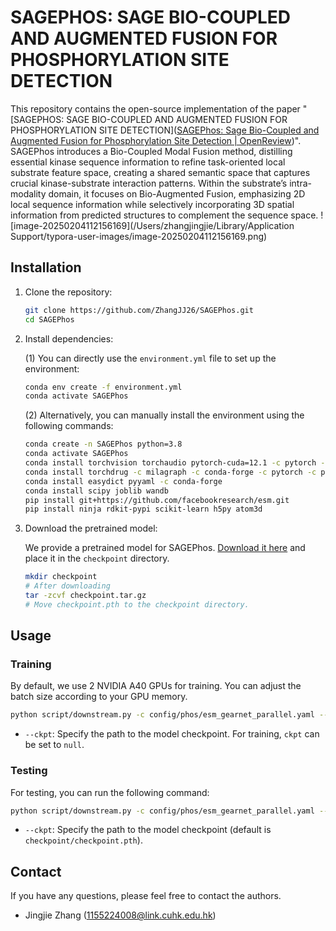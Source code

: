 # SAGEPHOS: SAGE BIO-COUPLED AND AUGMENTED FUSION FOR PHOSPHORYLATION SITE DETECTION

This repository contains the open-source implementation of the paper "[SAGEPHOS: SAGE BIO-COUPLED AND AUGMENTED FUSION FOR PHOSPHORYLATION SITE DETECTION]([SAGEPhos: Sage Bio-Coupled and Augmented Fusion for Phosphorylation Site Detection | OpenReview](https://openreview.net/forum?id=hLwcNSFhC2))". SAGEPhos introduces a Bio-Coupled Modal Fusion method, distilling essential kinase sequence information to refine task-oriented local substrate feature space, creating a shared semantic space that captures crucial kinase-substrate interaction patterns. Within the substrate’s intra-modality domain, it focuses on Bio-Augmented Fusion, emphasizing 2D local sequence information while selectively incorporating 3D spatial information from predicted structures to complement the sequence space.
![image-20250204112156169](/Users/zhangjingjie/Library/Application Support/typora-user-images/image-20250204112156169.png)

## Installation

1. Clone the repository:

   ```sh
   git clone https://github.com/ZhangJJ26/SAGEPhos.git
   cd SAGEPhos
   ```

2. Install dependencies:

   (1) You can directly use the `environment.yml` file to set up the environment:

   ```bash
   conda env create -f environment.yml
   conda activate SAGEPhos
   ```

   (2) Alternatively, you can manually install the environment using the following commands:

   ```bash
   conda create -n SAGEPhos python=3.8
   conda activate SAGEPhos
   conda install torchvision torchaudio pytorch-cuda=12.1 -c pytorch -c nvidia # Here, CUDA 12.1 is used as an example. Please install the corresponding version of PyTorch based on your specific CUDA version.
   conda install torchdrug -c milagraph -c conda-forge -c pytorch -c pyg
   conda install easydict pyyaml -c conda-forge
   conda install scipy joblib wandb
   pip install git+https://github.com/facebookresearch/esm.git
   pip install ninja rdkit-pypi scikit-learn h5py atom3d
   ```

3. Download the pretrained model:

   We provide a pretrained model for SAGEPhos. [Download it here](https://github.com/ZhangJJ26/SAGEPhos/releases/tag/v1.0.0) and place it in the `checkpoint` directory.

   ```sh
   mkdir checkpoint
   # After downloading
   tar -zcvf checkpoint.tar.gz
   # Move checkpoint.pth to the checkpoint directory.
   ```

## Usage

### Training

By default, we use 2 NVIDIA A40 GPUs for training. You can adjust the batch size according to your GPU memory.

```sh
python script/downstream.py -c config/phos/esm_gearnet_parallel.yaml --ckpt null
```

- `--ckpt`: Specify the path to the model checkpoint. For training, `ckpt` can be set to `null`.

### Testing

For testing, you can run the following command:

```sh
python script/downstream.py -c config/phos/esm_gearnet_parallel.yaml --ckpt ${checkpoint_path}
```

- `--ckpt`: Specify the path to the model checkpoint (default is `checkpoint/checkpoint.pth`).

## Contact

If you have any questions, please feel free to contact the authors.

- Jingjie Zhang (1155224008@link.cuhk.edu.hk)
